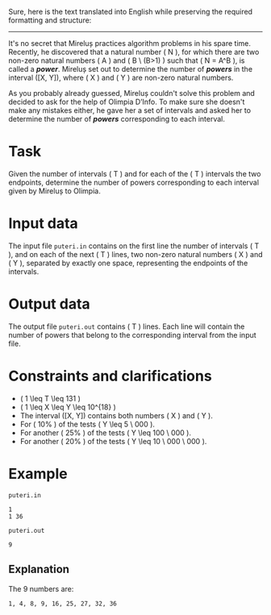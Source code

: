 Sure, here is the text translated into English while preserving the required formatting and structure:

---

It's no secret that Mireluș practices algorithm problems in his spare time. Recently, he discovered that a natural number \( N \), for which there are two non-zero natural numbers \( A \) and \( B \ (B>1) \) such that \( N = A^B \), is called a **_power_**. Mireluș set out to determine the number of **_powers_** in the interval \([X, Y]\), where \( X \) and \( Y \) are non-zero natural numbers.

As you probably already guessed, Mireluș couldn't solve this problem and decided to ask for the help of Olimpia D’Info. To make sure she doesn't make any mistakes either, he gave her a set of intervals and asked her to determine the number of **_powers_** corresponding to each interval.

# Task

Given the number of intervals \( T \) and for each of the \( T \) intervals the two endpoints, determine the number of powers corresponding to each interval given by Mireluș to Olimpia.

# Input data

The input file `puteri.in` contains on the first line the number of intervals \( T \), and on each of the next \( T \) lines, two non-zero natural numbers \( X \) and \( Y \), separated by exactly one space, representing the endpoints of the intervals.

# Output data

The output file `puteri.out` contains \( T \) lines. Each line will contain the number of powers that belong to the corresponding interval from the input file.

# Constraints and clarifications

* \( 1 \leq T \leq 131 \)
* \( 1 \leq X \leq Y \leq 10^{18} \)
* The interval \([X, Y]\) contains both numbers \( X \) and \( Y \).
* For \( 10\% \) of the tests \( Y \leq 5 \ 000 \).
* For another \( 25\% \) of the tests \( Y \leq 100 \ 000 \).
* For another \( 20\% \) of the tests \( Y \leq 10 \ 000 \ 000 \).

# Example

`puteri.in`
```
1
1 36
```

`puteri.out`
```
9
```

## Explanation

The 9 numbers are:

`1, 4, 8, 9, 16, 25, 27, 32, 36`

